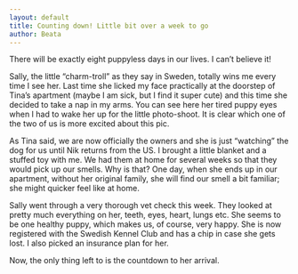 ```yaml
---
layout: default
title: Counting down! Little bit over a week to go
author: Beata
---
```


There will be exactly eight puppyless days in our lives. I can’t believe it!

Sally, the little “charm-troll” as they say in Sweden, totally wins me every time I see her. Last time she licked my face practically at the doorstep of Tina’s apartment (maybe I am sick, but I find it super cute) and this time she decided to take a nap in my arms. You can see here her tired puppy eyes when I had to wake her up for the little photo-shoot. It is clear which one of the two of us is more excited about this pic. 

As Tina said, we are now officially the owners and she is just “watching” the dog for us until Nik returns from the US.  I brought a little blanket and a stuffed toy with me. We had them at home for several weeks so that they would pick up our smells. Why is that? One day, when she ends up in our apartment, without her original family, she will find our smell a bit familiar; she might quicker feel like at home. 

Sally went through a very thorough vet check this week. They looked at pretty much everything on her, teeth, eyes, heart, lungs etc. She seems to be one healthy puppy, which makes us, of course, very happy. She is now registered with the Swedish Kennel Club and has a chip in case she gets lost. I also picked an insurance plan for her.

Now, the only thing left to is the countdown to her arrival. 



